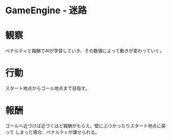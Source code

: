 # GameEngine - 迷路

# 観察

 ペナルティと報酬でAIが学習していき、その数値によって動きが変わっていく。

# 行動

スタート地点からゴール地点まで目指す。

# 報酬

ゴールへ近づけば近づくほど報酬がもらえ、壁にぶつかったりスタート地点に戻って
しまった場合、ペナルティが課せられる。
